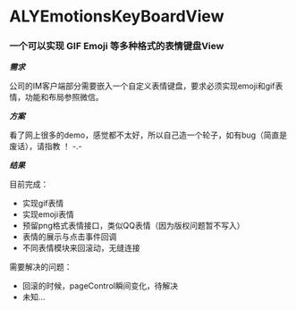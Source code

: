 # ALYEmotionsKeyBoardView


### 一个可以实现 **GIF** **Emoji** 等多种格式的表情键盘View 

***需求***  

公司的IM客户端部分需要嵌入一个自定义表情键盘，要求必须实现emoji和gif表情，功能和布局参照微信。

***方案*** 
 
看了网上很多的demo，感觉都不太好，所以自己造一个轮子，如有bug（简直是废话），请指教 ！ -.-  

***结果***  

目前完成：   
 
* 实现gif表情   
* 实现emoji表情  
* 预留png格式表情接口，类似QQ表情（因为版权问题暂不写入）  
* 表情的展示与点击事件回调  
* 不同表情模块来回滚动，无缝连接

需要解决的问题： 

* 回滚的时候，pageControl瞬间变化，待解决  
* 未知...




